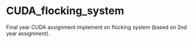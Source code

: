 # CUDA_flocking_system

Final year CUDA assignment implement on flocking system (based on 2nd year assignment).
